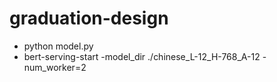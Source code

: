 # graduation-design

* python model.py
* bert-serving-start -model_dir ./chinese_L-12_H-768_A-12 -num_worker=2
